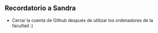 
## Recordatorio a Sandra

-  Cerrar la cuenta de Github después de utilizar los ordenadores de la facultad :)
